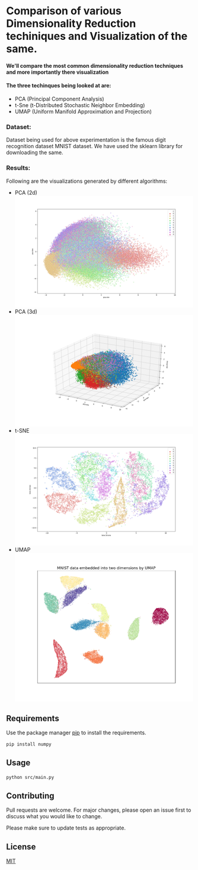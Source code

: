 # Comparison of various Dimensionality Reduction techiniques and Visualization of the same.

#### We'll compare the most common dimensionality reduction techniques and more importantly there visualization
#### The three techinques being looked at are:
* PCA (Principal Component Analysis)
* t-Sne (t-Distributed Stochastic Neighbor Embedding)
* UMAP (Uniform Manifold Approximation and Projection)

### Dataset:
Dataset being used for above experimentation is the famous digit recognition dataset MNIST dataset. We have used the sklearn library for downloading the same.

### Results:
Following are the visualizations generated by different algorithms:
* PCA (2d)
![alt text](https://raw.githubusercontent.com/anuragithub/Dimensionality-Reduction-and-Visualization/master/data/pca_mnist.png)
* PCA (3d)
![alt text](https://raw.githubusercontent.com/anuragithub/Dimensionality-Reduction-and-Visualization/master/data/pca_3d_mnist.png)
* t-SNE
![alt text](https://raw.githubusercontent.com/anuragithub/Dimensionality-Reduction-and-Visualization/master/data/tsne_mnist.png)
* UMAP
![alt text](https://raw.githubusercontent.com/anuragithub/Dimensionality-Reduction-and-Visualization/master/data/umap_mnist.png)
 
## Requirements

Use the package manager [pip](https://pip.pypa.io/en/stable/) to install the requirements.

```bash
pip install numpy
```


## Usage

```bash
python src/main.py
```

## Contributing
Pull requests are welcome. For major changes, please open an issue first to discuss what you would like to change.

Please make sure to update tests as appropriate.

## License
[MIT](https://choosealicense.com/licenses/mit/)
